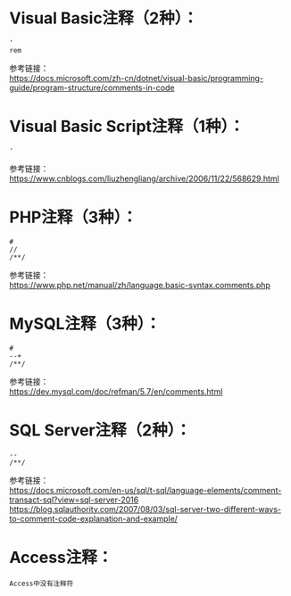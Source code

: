 # Visual Basic注释（2种）：
```
'
rem
```
参考链接：  
https://docs.microsoft.com/zh-cn/dotnet/visual-basic/programming-guide/program-structure/comments-in-code
# Visual Basic Script注释（1种）：  
```
'
```
参考链接：  
https://www.cnblogs.com/liuzhengliang/archive/2006/11/22/568629.html

# PHP注释（3种）：
```
#
//
/**/
```
参考链接：  
https://www.php.net/manual/zh/language.basic-syntax.comments.php

# MySQL注释（3种）：
```
#
--+
/**/
```
参考链接：  
https://dev.mysql.com/doc/refman/5.7/en/comments.html

# SQL Server注释（2种）：
```
--
/**/
```
参考链接：  
https://docs.microsoft.com/en-us/sql/t-sql/language-elements/comment-transact-sql?view=sql-server-2016  
https://blog.sqlauthority.com/2007/08/03/sql-server-two-different-ways-to-comment-code-explanation-and-example/


# Access注释：
```
Access中没有注释符
```
